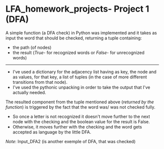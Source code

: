 # LFA_homework_projects- Project 1 (DFA)

A simple function (a DFA check) in Python was implemented and it takes as input the word that should be checked, returning a tuple containing:
- the path (of nodes)
- the result (*True*- for recognized words or *False*- for unrecognized words)
----------------------------------------------------------------------------------
* I've used a dictionary for the adjacency list having as key, the node and as values, for that key, a list of tuples (in the case of more different transitions from that node). 
* I've used the pythonic unpacking in order to take the output that I've actually needed. 

The resulted component from the tuple mentioned above (*returned by the function*) is triggered by the fact that the word was/ was not checked fully.
* So once a letter is not recognized it doesn't move further to the next node with the checking and the boolean value for the result is False. 
* Otherwise, it moves further with the checking and the word gets accepted as language by the little  DFA.

*Note*: Input_DFA2 (is another exemple of DFA, that was checked)
